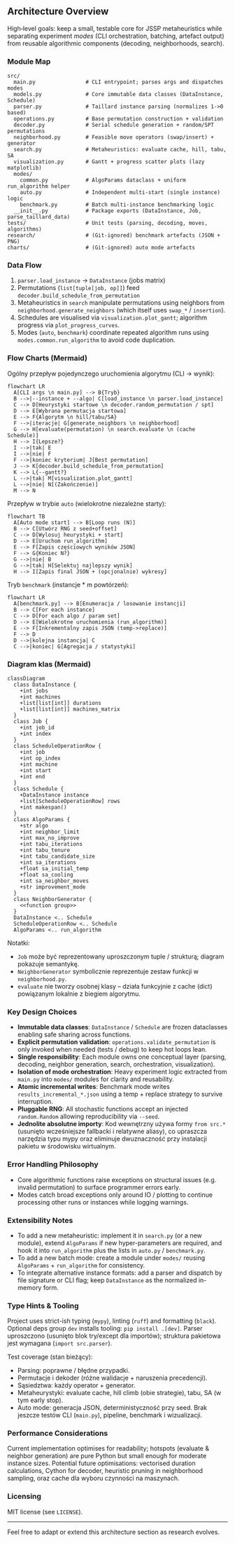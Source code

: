 ## Architecture Overview

High‑level goals: keep a small, testable core for JSSP metaheuristics while
separating experiment *modes* (CLI orchestration, batching, artefact output)
from reusable algorithmic components (decoding, neighborhoods, search).

### Module Map

```
src/
  main.py                # CLI entrypoint; parses args and dispatches modes
  models.py              # Core immutable data classes (DataInstance, Schedule)
  parser.py              # Taillard instance parsing (normalizes 1->0 based)
  operations.py          # Base permutation construction + validation
  decoder.py             # Serial schedule generation + random/SPT permutations
  neighborhood.py        # Feasible move operators (swap/insert) + generator
  search.py              # Metaheuristics: evaluate cache, hill, tabu, SA
  visualization.py       # Gantt + progress scatter plots (lazy matplotlib)
  modes/
    common.py            # AlgoParams dataclass + uniform run_algorithm helper
    auto.py              # Independent multi-start (single instance) logic
    benchmark.py         # Batch multi-instance benchmarking logic
  __init__.py            # Package exports (DataInstance, Job, parse_taillard_data)
tests/                   # Unit tests (parsing, decoding, moves, algorithms)
research/                # (Git-ignored) benchmark artefacts (JSON + PNG)
charts/                  # (Git-ignored) auto mode artefacts
```

### Data Flow

1. `parser.load_instance` -> `DataInstance` (jobs matrix)
2. Permutations (`list[tuple[job, op]]`) feed `decoder.build_schedule_from_permutation`
3. Metaheuristics in `search` manipulate permutations using neighbors from
   `neighborhood.generate_neighbors` (which itself uses `swap_*` / `insertion`).
4. Schedules are visualised via `visualization.plot_gantt`; algorithm progress
   via `plot_progress_curves`.
5. Modes (`auto`, `benchmark`) coordinate repeated algorithm runs using
   `modes.common.run_algorithm` to avoid code duplication.

### Flow Charts (Mermaid)

Ogólny przepływ pojedynczego uruchomienia algorytmu (CLI -> wynik):

```mermaid
flowchart LR
  A[CLI args \n main.py] --> B{Tryb}
  B -->|--instance + --algo| C[load_instance \n parser.load_instance]
  C --> D[Heurystyki startowe \n decoder.random_permutation / spt]
  D --> E[Wybrana permutacja startowa]
  E --> F{Algorytm \n hill/tabu/SA}
  F -->|iteracje| G[generate_neighbors \n neighborhood]
  G --> H[evaluate(permutation) \n search.evaluate \n (cache Schedule)]
  H --> I{Lepsze?}
  I -->|tak| E
  I -->|nie| F
  F -->|koniec kryterium| J[Best permutation]
  J --> K[decoder.build_schedule_from_permutation]
  K --> L{--gantt?}
  L -->|tak| M[visualization.plot_gantt]
  L -->|nie| N[(Zakończenie)]
  M --> N
```

Przepływ w trybie `auto` (wielokrotne niezależne starty):

```mermaid
flowchart TB
  A[Auto mode start] --> B[Loop runs (N)]
  B --> C[Utwórz RNG z seed+offset]
  C --> D[Wylosuj heurystyki + start]
  D --> E[Uruchom run_algorithm]
  E --> F[Zapis częściowych wyników JSON]
  F --> G{Koniec N?}
  G -->|nie| B
  G -->|tak| H[Selektuj najlepszy wynik]
  H --> I[Zapis final JSON + (opcjonalnie) wykresy]
```

Tryb `benchmark` (instancje * m powtórzeń):

```mermaid
flowchart LR
  A[benchmark.py] --> B[Enumeracja / losowanie instancji]
  B --> C[For each instance]
  C --> D[For each algo / param set]
  D --> E[Wielokrotne uruchomienia (run_algorithm)]
  E --> F[Inkrementalny zapis JSON (temp->replace)]
  F --> D
  D -->|kolejna instancja| C
  C -->|koniec| G[Agregacja / statystyki]
```

### Diagram klas (Mermaid)

```mermaid
classDiagram
  class DataInstance {
    +int jobs
    +int machines
    +list[list[int]] durations
    +list[list[int]] machines_matrix
  }
  class Job {
    +int job_id
    +int index
  }
  class ScheduleOperationRow {
    +int job
    +int op_index
    +int machine
    +int start
    +int end
  }
  class Schedule {
    +DataInstance instance
    +list[ScheduleOperationRow] rows
    +int makespan()
  }
  class AlgoParams {
    +str algo
    +int neighbor_limit
    +int max_no_improve
    +int tabu_iterations
    +int tabu_tenure
    +int tabu_candidate_size
    +int sa_iterations
    +float sa_initial_temp
    +float sa_cooling
    +int sa_neighbor_moves
    +str improvement_mode
  }
  class NeighborGenerator {
    <<function group>>
  }
  DataInstance <.. Schedule
  ScheduleOperationRow <.. Schedule
  AlgoParams <.. run_algorithm
```

Notatki:
* `Job` może być reprezentowany uproszczonym tuple / strukturą; diagram pokazuje semantykę.
* `NeighborGenerator` symbolicznie reprezentuje zestaw funkcji w `neighborhood.py`.
* `evaluate` nie tworzy osobnej klasy – działa funkcyjnie z cache (dict) powiązanym lokalnie z biegiem algorytmu.

### Key Design Choices

* **Immutable data classes**: `DataInstance` / `Schedule` are frozen dataclasses
  enabling safe sharing across functions.
* **Explicit permutation validation**: `operations.validate_permutation` is
  only invoked when needed (tests / debug) to keep hot loops lean.
* **Single responsibility**: Each module owns one conceptual layer (parsing,
  decoding, neighbor generation, search, orchestration, visualization).
* **Isolation of mode orchestration**: Heavy experiment logic extracted from
  `main.py` into `modes/` modules for clarity and reusability.
* **Atomic incremental writes**: Benchmark mode writes `results_incremental_*.json`
  using a temp + replace strategy to survive interruption.
* **Pluggable RNG**: All stochastic functions accept an injected `random.Random`
  allowing reproducibility via `--seed`.
* **Jednolite absolutne importy**: Kod wewnętrzny używa formy `from src.*` (usunięto
  wcześniejsze fallbacki i relatywne aliasy), co upraszcza narzędzia typu mypy
  oraz eliminuje dwuznaczność przy instalacji pakietu w środowisku wirtualnym.

### Error Handling Philosophy

* Core algorithmic functions raise exceptions on structural issues (e.g.
  invalid permutation) to surface programmer errors early.
* Modes catch broad exceptions only around IO / plotting to continue processing
  other runs or instances while logging warnings.

### Extensibility Notes

* To add a new metaheuristic: implement it in `search.py` (or a new module),
  extend `AlgoParams` if new hyper-parameters are required, and hook it into
  `run_algorithm` plus the lists in `auto.py` / `benchmark.py`.
* To add a new batch mode: create a module under `modes/` reusing
  `AlgoParams` + `run_algorithm` for consistency.
* To integrate alternative instance formats: add a parser and dispatch by file
  signature or CLI flag; keep `DataInstance` as the normalized in-memory form.

### Type Hints & Tooling

Project uses strict-ish typing (`mypy`), linting (`ruff`) and formatting (`black`).
Optional deps group `dev` installs tooling: `pip install .[dev]`.
Parser uproszczono (usunięto blok try/except dla importów); struktura pakietowa
jest wymagana (`import src.parser`).

Test coverage (stan bieżący):
* Parsing: poprawne / błędne przypadki.
* Permutacje i dekoder (różne walidacje + naruszenia precedencji).
* Sąsiedztwa: każdy operator + generator.
* Metaheurystyki: evaluate cache, hill climb (obie strategie), tabu, SA (w tym early stop).
* Auto mode: generacja JSON, deterministyczność przy seed.
Brak jeszcze testów CLI (`main.py`), pipeline, benchmark i wizualizacji.

### Performance Considerations

Current implementation optimises for readability; hotspots (evaluate & neighbor
generation) are pure Python but small enough for moderate instance sizes.
Potential future optimisations: vectorised duration calculations, Cython for
decoder, heuristic pruning in neighborhood sampling, oraz cache dla wyboru
czynności na maszynach.

### Licensing

MIT license (see `LICENSE`).

---
Feel free to adapt or extend this architecture section as research evolves.